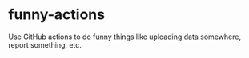 # funny-actions
Use GitHub actions to do funny things like uploading data somewhere, report something, etc.
